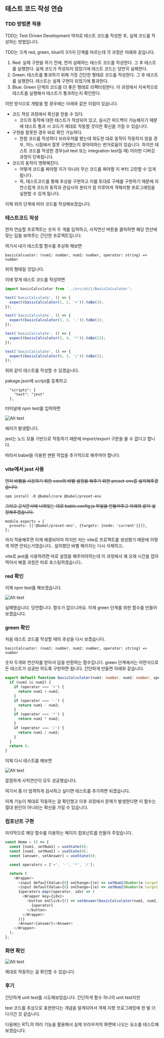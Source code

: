 ## 테스트 코드 작성 연습

### TDD 방법론 적용

TDD는 Test Driven Development 약자로 테스트 코드를 작성한 후, 실제 코드를 작성하는 방법입니다.

TDD는 크게 red, green, blue의 3가지 단계를 따르는데 각 과정은 아래와 같습니다.

1. Red: 실제 구현을 하기 전에, 먼저 실패하는 테스트 코드를 작성한다. 그 후 테스트를 실행한다. 실제 코드가 작성되지 않았기에 테스트 코드는 당연히 실패한다.
2. Green: 테스트를 통과하기 위해 가장 간단한 형태로 코드를 작성한다. 그 후 테스트를 실행한다. 테스트는 실제 구현이 되었기에 통과한다.
3. Blue: Green 단계의 코드를 더 좋은 형태로 리팩터링한다. 이 과정에서 지속적으로 테스트를 실행해서 테스트가 통과하는지 확인한다.

이런 방식으로 개발을 할 경우에는 아래와 같은 이점이 있습니다.

- 코드 작성 과정에서 확신을 얻을 수 있다.
  - 코드의 동작에 대한 테스트가 작성되어 있고, 실시간 피드백이 가능해지기 때문에 테스트 통과 시 코드가 제대로 작동할 것이란 확신을 가질 수 있습니다.
- 구현을 잘못한 경우 바로 확인 가능하다.
  - 한참 코드를 작성하다 브라우저를 봤는데 외도한 대로 동작이 작동하지 않을 경우, 어느 시점에서 잘못 구현했는지 찾아야하는 번거로움이 있습니다. 하지만 테스트 코드를 작성한 경우(uit test 또는 integration test일 때) 이러한 디버깅 과정이 단축됩니다.
- 코드의 동작이 명확해진다.
  - 어떻게 코드를 짜야할 지가 아니라 무슨 코드를 짜야할 지 부터 고민할 수 있게 됩니다.
  - 즉, 테스트코드를 통해 추상을 구현하고 이를 토대로 구체를 구현하기 때문에 자연스럽게 코드의 동작과 관심사의 분리가 잘 이루어져 객체지향 프로그래밍을 실현할 수 있게 됩니다.

이제 위의 단계에 따라 코드를 작성해보겠습니다.

### 테스트코드 작성

먼저 연습할 프로젝트는 숫자 두 개를 입력하고, 사칙연산 버튼을 클릭하면 해당 연산에 맞는 답을 보여주는 간단한 프로젝트입니다.

여기서 내가 테스트할 함수를 추상화 해보면

```
basicCalcuator: (num1: number, num2: number, operator: string) => number
```

위의 형태일 것입니다.

이에 맞게 테스트 코드를 작성하면

```ts
import basicCalculator from '../src/util/BasicCalculator';

test('basicCalculate', () => {
  expect(basicCalculator(1, 2, '+')).toBe(3);
});

test('basicCalculate', () => {
  expect(basicCalculator(3, 2, '-')).toBe(1);
});

test('basicCalculate', () => {
  expect(basicCalculator(3, 4, '*')).toBe(12);
});

test('basicCalculate', () => {
  expect(basicCalculator(6, 3, '/')).toBe(2);
});
```

위와 같이 테스트를 작성할 수 있겠습니다.

pakage.json에 script를 등록하고

```
  "scripts": {
    "test": "jest"
  },
```

터미널에 npm test를 입력하면

![Alt text](image.png)

에러가 발생합니다.

jest는 노드 모듈 기반으로 작동하기 때문에 import/export 구문을 쑬 수 없다고 합니다.

따라서 babel을 이용한 변환 작업을 추가적으로 해주어야 합니다.

### vite에서 jest 사용

~~먼저 바벨을 사용하기 위한 core와 바벨 설정을 해주기 위한 preset-env를 설치해주겠습니다.~~

```
npm install -D @babel/core @babel/preset-env
```

~~그리고 공식문서에 나와있는 대로 bable.config.js 파일을 만들어주고 아래와 같이 설정해주겠습니다.~~

```
module.exports = {
  presets: [['@babel/preset-env', {targets: {node: 'current'}}]],
};
```

까지 적용해주면 이제 해결되어야 하지만 저는 vite로 프로젝트를 생성했기 때문에 이렇게 하면 안되는거였습니다.. 설치했던 바벨 패키지는 다시 삭제하고..

vite로 jest를 사용하려면 따로 설정을 해주어야하는데 이 과정에서 꽤 오래 시간을 잡아먹어서 해결 과정은 따로 포스팅하겠습니다..

### red 확인

이제 npm test를 해보겠습니다.

![Alt text](image-1.png)

실패했습니다. 당연합니다. 함수가 없으니까요. 이제 green 단계를 위한 함수를 만들어 보겠습니다.

### green 확인

처음 테스트 코드를 작성할 때의 추상을 다시 보겠습니다.

```
basicCalcuator: (num1: number, num2: number, operator: string) => number
```

숫자 두개와 연산자를 받아서 답을 반환하는 함수입니다. green 단계에서는 어떤식으로든 테스트가 성공만 하도록 구현하면 됩니다. 간단하게 만들면 아래와 같습니다.

```ts
export default function basicCalculator(num1: number, num2: number, operator: string) {
  if (num1 && num2) {
    if (operator === '+') {
      return num1 + num2;
    }
    if (operator === '-') {
      return num1 - num2;
    }
    if (operator === '*') {
      return num1 * num2;
    }
    if (operator === '/') {
      return num1 / num2;
    }
  }
  return 0;
}
```

이제 다시 테스트를 해보면

![Alt text](image-2.png)

깔끔하게 사칙연산이 모두 성공했습니다.

여기서 좀 더 엄격하게 검사하고 싶다면 테스트를 추가하면 되겠습니다.

이제 기능이 제대로 작동하는 걸 확인했고 이후 과정에서 문제가 발생한다면 이 함수는 절대 원인이 아니라는 확신을 가질 수 있습니다.

### 컴포넌트 구현

마지막으로 해당 함수를 이용하는 페이지 컴포넌트를 만들어 주었습니다.

```ts
const Home = () => {
  const [num1, setNum1] = useState(0);
  const [num2, setNum2] = useState(0);
  const [answer, setAnswer] = useState(0);

  const operators = ['+', '-', '*', '/'];

  return (
    <Wrapper>
      <input defaultValue={0} onChange={(e) => setNum1(Number(e.target.value))} />
      <input defaultValue={0} onChange={(e) => setNum2(Number(e.target.value))} />
      {operators.map((operator, idx) => (
        <Wrapper key={idx}>
          <button onClick={() => setAnswer(basicCalculator(num1, num2, operator))}>
            {operator}
          </button>
        </Wrapper>
      ))}
      <Answer>{answer}</Answer>
    </Wrapper>
  );
};
```

### 화면 확인

![Alt text](<Sep-27-2023 02-16-44.gif>)

제대로 작동하는 걸 확인할 수 있습니다.

### 후기

간단하게 unit test를 시도해보았습니다. 간단하게 함수 하나의 unit test지만

test 코드를 추상으로 표현한다는 개념을 알게되어서 객체 지향 프로그래밍에 한 발 더 다가간 것 같습니다.

다음에는 RTL의 여러 기능을 활용해서 실제 브라우저의 화면에 나오는 요소를 테스트해보겠습니다.
